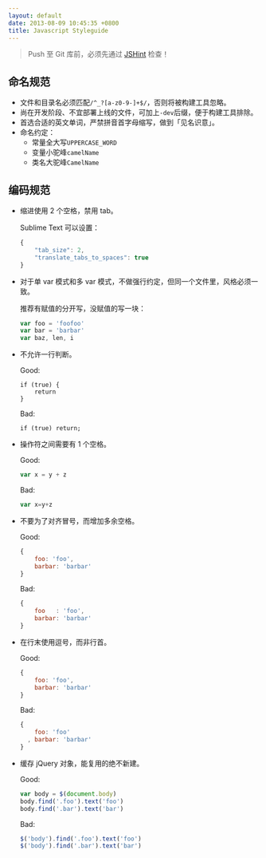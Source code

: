 ```yaml
---
layout: default
date: 2013-08-09 10:45:35 +0800
title: Javascript Styleguide
---
```


>  Push 至 Git 库前，必须先通过 [JSHint](http://jshint.com/install/) 检查！

## 命名规范

- 文件和目录名必须匹配`/^_?[a-z0-9-]+$/`，否则将被构建工具忽略。
- 尚在开发阶段、不宜部署上线的文件，可加上`-dev`后缀，便于构建工具排除。
- 首选合适的英文单词，严禁拼音首字母缩写，做到「见名识意」。
- 命名约定：
  - 常量全大写`UPPERCASE_WORD`
  - 变量小驼峰`camelName`
  - 类名大驼峰`CamelName`

## 编码规范

- 缩进使用 2 个空格，禁用 tab。

  Sublime Text 可以设置：

  ```js
  {
      "tab_size": 2,
      "translate_tabs_to_spaces": true
  }
  ```

- 对于单 var 模式和多 var 模式，不做强行约定，但同一个文件里，风格必须一致。

  推荐有赋值的分开写，没赋值的写一块：

  ```js
  var foo = 'foofoo'
  var bar = 'barbar'
  var baz, len, i
  ```

- 不允许一行判断。

  <p class="good">Good:</p>

  ```
  if (true) {
      return
  }
  ```

  <p class="bad">Bad:</p>

  ```
  if (true) return;
  ```

- 操作符之间需要有 1 个空格。

  <p class="good">Good:</p>

  ```js
  var x = y + z
  ```

  <p class="bad">Bad:</p>

  ```js
  var x=y+z
  ```

- 不要为了对齐冒号，而增加多余空格。

  <p class="good">Good:</p>

  ```js
  {
      foo: 'foo',
      barbar: 'barbar'
  }
  ```

  <p class="bad">Bad:</p>

  ```js
  {
      foo   : 'foo',
      barbar: 'barbar'
  }
  ```

- 在行末使用逗号，而非行首。

  <p class="good">Good:</p>

  ```js
  {
      foo: 'foo',
      barbar: 'barbar'
  }
  ```

  <p class="bad">Bad:</p>

  ```js
  {
      foo: 'foo'
    , barbar: 'barbar'
  }
  ```

- 缓存 jQuery 对象，能复用的绝不新建。

  <p class="good">Good:</p>

  ```js
  var body = $(document.body)
  body.find('.foo').text('foo')
  body.find('.bar').text('bar')
  ```

  <p class="bad">Bad:</p>

  ```js
  $('body').find('.foo').text('foo')
  $('body').find('.bar').text('bar')
  ```
